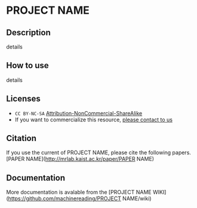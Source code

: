 # PROJECT NAME

## Description

details

## How to use

details

## Licenses

* `CC BY-NC-SA` [Attribution-NonCommercial-ShareAlike](https://creativecommons.org/licenses/by-nc-sa/2.0/)
* If you want to commercialize this resource, [please contact to us](http://mrlab.kaist.ac.kr/contact)

## Citation

If you use the current of PROJECT NAME, please cite the following papers.
[PAPER NAME](http://mrlab.kaist.ac.kr/paper/PAPER NAME)

## Documentation

More documentation is avalable from the [PROJECT NAME WIKI](https://github.com/machinereading/PROJECT NAME/wiki)
